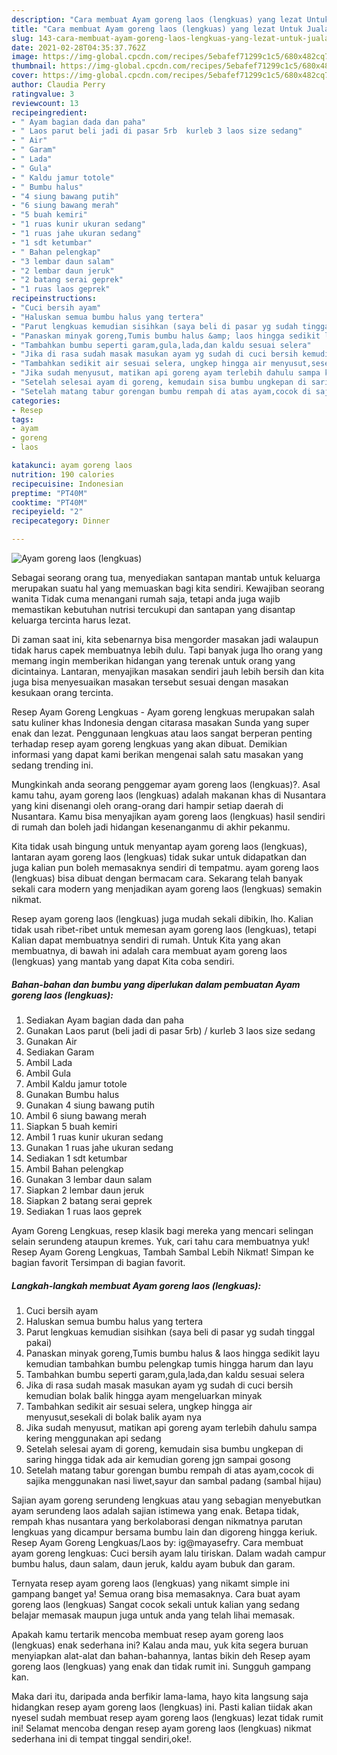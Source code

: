 ```yaml
---
description: "Cara membuat Ayam goreng laos (lengkuas) yang lezat Untuk Jualan"
title: "Cara membuat Ayam goreng laos (lengkuas) yang lezat Untuk Jualan"
slug: 143-cara-membuat-ayam-goreng-laos-lengkuas-yang-lezat-untuk-jualan
date: 2021-02-28T04:35:37.762Z
image: https://img-global.cpcdn.com/recipes/5ebafef71299c1c5/680x482cq70/ayam-goreng-laos-lengkuas-foto-resep-utama.jpg
thumbnail: https://img-global.cpcdn.com/recipes/5ebafef71299c1c5/680x482cq70/ayam-goreng-laos-lengkuas-foto-resep-utama.jpg
cover: https://img-global.cpcdn.com/recipes/5ebafef71299c1c5/680x482cq70/ayam-goreng-laos-lengkuas-foto-resep-utama.jpg
author: Claudia Perry
ratingvalue: 3
reviewcount: 13
recipeingredient:
- " Ayam bagian dada dan paha"
- " Laos parut beli jadi di pasar 5rb  kurleb 3 laos size sedang"
- " Air"
- " Garam"
- " Lada"
- " Gula"
- " Kaldu jamur totole"
- " Bumbu halus"
- "4 siung bawang putih"
- "6 siung bawang merah"
- "5 buah kemiri"
- "1 ruas kunir ukuran sedang"
- "1 ruas jahe ukuran sedang"
- "1 sdt ketumbar"
- " Bahan pelengkap"
- "3 lembar daun salam"
- "2 lembar daun jeruk"
- "2 batang serai geprek"
- "1 ruas laos geprek"
recipeinstructions:
- "Cuci bersih ayam"
- "Haluskan semua bumbu halus yang tertera"
- "Parut lengkuas kemudian sisihkan (saya beli di pasar yg sudah tinggal pakai)"
- "Panaskan minyak goreng,Tumis bumbu halus &amp; laos hingga sedikit layu kemudian tambahkan bumbu pelengkap tumis hingga harum dan layu"
- "Tambahkan bumbu seperti garam,gula,lada,dan kaldu sesuai selera"
- "Jika di rasa sudah masak masukan ayam yg sudah di cuci bersih kemudian bolak balik hingga ayam mengeluarkan minyak"
- "Tambahkan sedikit air sesuai selera, ungkep hingga air menyusut,sesekali di bolak balik ayam nya"
- "Jika sudah menyusut, matikan api goreng ayam terlebih dahulu sampa kering menggunakan api sedang"
- "Setelah selesai ayam di goreng, kemudain sisa bumbu ungkepan di saring hingga tidak ada air kemudian goreng jgn sampai gosong"
- "Setelah matang tabur gorengan bumbu rempah di atas ayam,cocok di sajika menggunakan nasi liwet,sayur dan sambal padang (sambal hijau)"
categories:
- Resep
tags:
- ayam
- goreng
- laos

katakunci: ayam goreng laos 
nutrition: 190 calories
recipecuisine: Indonesian
preptime: "PT40M"
cooktime: "PT40M"
recipeyield: "2"
recipecategory: Dinner

---
```



![Ayam goreng laos (lengkuas)](https://img-global.cpcdn.com/recipes/5ebafef71299c1c5/680x482cq70/ayam-goreng-laos-lengkuas-foto-resep-utama.jpg)

Sebagai seorang orang tua, menyediakan santapan mantab untuk keluarga merupakan suatu hal yang memuaskan bagi kita sendiri. Kewajiban seorang  wanita Tidak cuma menangani rumah saja, tetapi anda juga wajib memastikan kebutuhan nutrisi tercukupi dan santapan yang disantap keluarga tercinta harus lezat.

Di zaman  saat ini, kita sebenarnya bisa mengorder masakan jadi walaupun tidak harus capek membuatnya lebih dulu. Tapi banyak juga lho orang yang memang ingin memberikan hidangan yang terenak untuk orang yang dicintainya. Lantaran, menyajikan masakan sendiri jauh lebih bersih dan kita juga bisa menyesuaikan masakan tersebut sesuai dengan masakan kesukaan orang tercinta. 

Resep Ayam Goreng Lengkuas - Ayam goreng lengkuas merupakan salah satu kuliner khas Indonesia dengan citarasa masakan Sunda yang super enak dan lezat. Penggunaan lengkuas atau laos sangat berperan penting terhadap resep ayam goreng lengkuas yang akan dibuat. Demikian informasi yang dapat kami berikan mengenai salah satu masakan yang sedang trending ini.

Mungkinkah anda seorang penggemar ayam goreng laos (lengkuas)?. Asal kamu tahu, ayam goreng laos (lengkuas) adalah makanan khas di Nusantara yang kini disenangi oleh orang-orang dari hampir setiap daerah di Nusantara. Kamu bisa menyajikan ayam goreng laos (lengkuas) hasil sendiri di rumah dan boleh jadi hidangan kesenanganmu di akhir pekanmu.

Kita tidak usah bingung untuk menyantap ayam goreng laos (lengkuas), lantaran ayam goreng laos (lengkuas) tidak sukar untuk didapatkan dan juga kalian pun boleh memasaknya sendiri di tempatmu. ayam goreng laos (lengkuas) bisa dibuat dengan bermacam cara. Sekarang telah banyak sekali cara modern yang menjadikan ayam goreng laos (lengkuas) semakin nikmat.

Resep ayam goreng laos (lengkuas) juga mudah sekali dibikin, lho. Kalian tidak usah ribet-ribet untuk memesan ayam goreng laos (lengkuas), tetapi Kalian dapat membuatnya sendiri di rumah. Untuk Kita yang akan membuatnya, di bawah ini adalah cara membuat ayam goreng laos (lengkuas) yang mantab yang dapat Kita coba sendiri.

<!--inarticleads1-->

##### Bahan-bahan dan bumbu yang diperlukan dalam pembuatan Ayam goreng laos (lengkuas):

1. Sediakan  Ayam bagian dada dan paha
1. Gunakan  Laos parut (beli jadi di pasar 5rb) / kurleb 3 laos size sedang
1. Gunakan  Air
1. Sediakan  Garam
1. Ambil  Lada
1. Ambil  Gula
1. Ambil  Kaldu jamur totole
1. Gunakan  Bumbu halus
1. Gunakan 4 siung bawang putih
1. Ambil 6 siung bawang merah
1. Siapkan 5 buah kemiri
1. Ambil 1 ruas kunir ukuran sedang
1. Gunakan 1 ruas jahe ukuran sedang
1. Sediakan 1 sdt ketumbar
1. Ambil  Bahan pelengkap
1. Gunakan 3 lembar daun salam
1. Siapkan 2 lembar daun jeruk
1. Siapkan 2 batang serai geprek
1. Sediakan 1 ruas laos geprek


Ayam Goreng Lengkuas, resep klasik bagi mereka yang mencari selingan selain serundeng ataupun kremes. Yuk, cari tahu cara membuatnya yuk! Resep Ayam Goreng Lengkuas, Tambah Sambal Lebih Nikmat! Simpan ke bagian favorit Tersimpan di bagian favorit. 

<!--inarticleads2-->

##### Langkah-langkah membuat Ayam goreng laos (lengkuas):

1. Cuci bersih ayam
1. Haluskan semua bumbu halus yang tertera
1. Parut lengkuas kemudian sisihkan (saya beli di pasar yg sudah tinggal pakai)
1. Panaskan minyak goreng,Tumis bumbu halus &amp; laos hingga sedikit layu kemudian tambahkan bumbu pelengkap tumis hingga harum dan layu
1. Tambahkan bumbu seperti garam,gula,lada,dan kaldu sesuai selera
1. Jika di rasa sudah masak masukan ayam yg sudah di cuci bersih kemudian bolak balik hingga ayam mengeluarkan minyak
1. Tambahkan sedikit air sesuai selera, ungkep hingga air menyusut,sesekali di bolak balik ayam nya
1. Jika sudah menyusut, matikan api goreng ayam terlebih dahulu sampa kering menggunakan api sedang
1. Setelah selesai ayam di goreng, kemudain sisa bumbu ungkepan di saring hingga tidak ada air kemudian goreng jgn sampai gosong
1. Setelah matang tabur gorengan bumbu rempah di atas ayam,cocok di sajika menggunakan nasi liwet,sayur dan sambal padang (sambal hijau)


Sajian ayam goreng serundeng lengkuas atau yang sebagian menyebutkan ayam serundeng laos adalah sajian istimewa yang enak. Betapa tidak, rempah khas nusantara yang berkolaborasi dengan nikmatnya parutan lengkuas yang dicampur bersama bumbu lain dan digoreng hingga keriuk. Resep Ayam Goreng Lengkuas/Laos by: ig@mayasefry. Cara membuat ayam goreng lengkuas: Cuci bersih ayam lalu tiriskan. Dalam wadah campur bumbu halus, daun salam, daun jeruk, kaldu ayam bubuk dan garam. 

Ternyata resep ayam goreng laos (lengkuas) yang nikamt simple ini gampang banget ya! Semua orang bisa memasaknya. Cara buat ayam goreng laos (lengkuas) Sangat cocok sekali untuk kalian yang sedang belajar memasak maupun juga untuk anda yang telah lihai memasak.

Apakah kamu tertarik mencoba membuat resep ayam goreng laos (lengkuas) enak sederhana ini? Kalau anda mau, yuk kita segera buruan menyiapkan alat-alat dan bahan-bahannya, lantas bikin deh Resep ayam goreng laos (lengkuas) yang enak dan tidak rumit ini. Sungguh gampang kan. 

Maka dari itu, daripada anda berfikir lama-lama, hayo kita langsung saja hidangkan resep ayam goreng laos (lengkuas) ini. Pasti kalian tiidak akan nyesel sudah membuat resep ayam goreng laos (lengkuas) lezat tidak rumit ini! Selamat mencoba dengan resep ayam goreng laos (lengkuas) nikmat sederhana ini di tempat tinggal sendiri,oke!.

